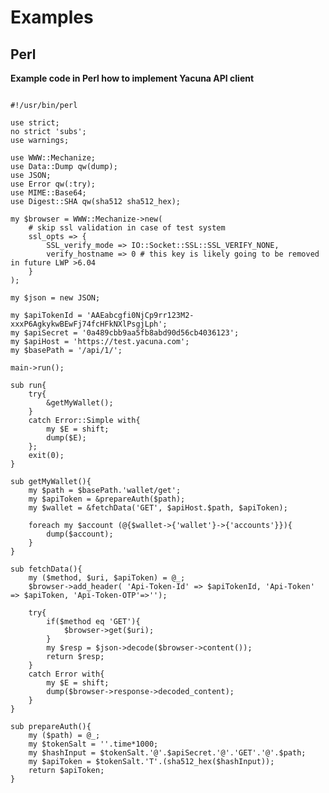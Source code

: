 # Examples 
## Perl

<strong>Example code in Perl how to implement Yacuna API client</strong>
<pre class="prettyprint language-perl">
<code>
#!/usr/bin/perl

use strict;
no strict 'subs';
use warnings;

use WWW::Mechanize;
use Data::Dump qw(dump);
use JSON;
use Error qw(:try);
use MIME::Base64;
use Digest::SHA qw(sha512 sha512_hex);

my $browser = WWW::Mechanize->new(
	# skip ssl validation in case of test system
	ssl_opts => {
		SSL_verify_mode => IO::Socket::SSL::SSL_VERIFY_NONE,
		verify_hostname => 0 # this key is likely going to be removed in future LWP >6.04
	}
);

my $json = new JSON;

my $apiTokenId = 'AAEabcgfi0NjCp9rr123M2-xxxP6AgkykwBEwFj74fcHFkNXlPsgjLph';
my $apiSecret = '0a489cbb9aa5fb8abd90d56cb4036123';
my $apiHost = 'https://test.yacuna.com';
my $basePath = '/api/1/';

main->run();

sub run{
	try{
		&getMyWallet();
	}
	catch Error::Simple with{
		my $E = shift;
		dump($E);
	};
	exit(0);
}

sub getMyWallet(){
	my $path = $basePath.'wallet/get';
	my $apiToken = &prepareAuth($path);
	my $wallet = &fetchData('GET', $apiHost.$path, $apiToken);

	foreach my $account (@{$wallet->{'wallet'}->{'accounts'}}){
		dump($account);
	}
}

sub fetchData(){
	my ($method, $uri, $apiToken) = @_;
	$browser->add_header( 'Api-Token-Id' => $apiTokenId, 'Api-Token' => $apiToken, 'Api-Token-OTP'=>'');

	try{
		if($method eq 'GET'){
			$browser->get($uri);
		}
		my $resp = $json->decode($browser->content());
		return $resp;
	}
	catch Error with{
		my $E = shift;
		dump($browser->response->decoded_content);
	}
}

sub prepareAuth(){
	my ($path) = @_;
	my $tokenSalt = ''.time*1000;
	my $hashInput = $tokenSalt.'@'.$apiSecret.'@'.'GET'.'@'.$path;
	my $apiToken = $tokenSalt.'T'.(sha512_hex($hashInput));
	return $apiToken;
}
</code>
</pre>

<script>
  (function(i,s,o,g,r,a,m){i['GoogleAnalyticsObject']=r;i[r]=i[r]||function(){
  (i[r].q=i[r].q||[]).push(arguments)},i[r].l=1*new Date();a=s.createElement(o),
  m=s.getElementsByTagName(o)[0];a.async=1;a.src=g;m.parentNode.insertBefore(a,m)
  })(window,document,'script','//www.google-analytics.com/analytics.js','ga');

  ga('create', 'UA-55370639-1', 'auto');
  ga('send', 'pageview');
</script>
